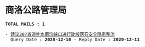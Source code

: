 # 商洛公路管理局
<pre><b>TOTAL MAILS : 1</b></pre>
<pre>
- <a href="../../categories/mails/6694.md">建议307省道柞水磨沟峡口进行陡坡落石安全隐患整治</a><br/>  Query Date : <b>2020-12-10</b> - Reply Date : <b>2020-12-11</b>
</pre>
